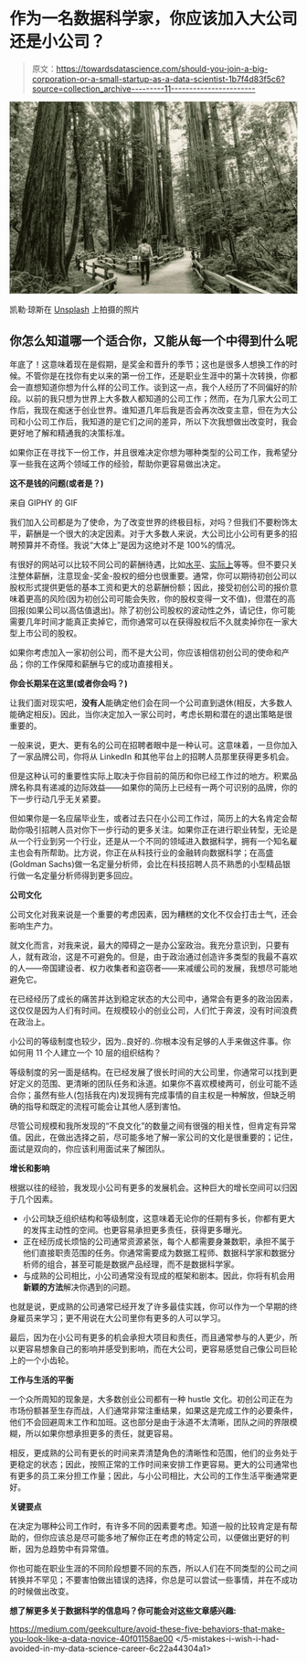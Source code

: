 # 作为一名数据科学家，你应该加入大公司还是小公司？

> 原文：<https://towardsdatascience.com/should-you-join-a-big-corporation-or-a-small-startup-as-a-data-scientist-1b7f4d83f5c6?source=collection_archive---------11----------------------->

![](img/ae7b0a126c63307bd75e98a9b2c6257a.png)

凯勒·琼斯在 [Unsplash](https://unsplash.com?utm_source=medium&utm_medium=referral) 上拍摄的照片

## 你怎么知道哪一个适合你，又能从每一个中得到什么呢

年底了！这意味着现在是假期，是奖金和晋升的季节；这也是很多人想换工作的时候。不管你是在找你有史以来的第一份工作，还是职业生涯中的第十次转换，你都会一直想知道你想为什么样的公司工作。谈到这一点，我个人经历了不同偏好的阶段。以前的我只想为世界上大多数人都知道的公司工作；然而，在为几家大公司工作后，我现在痴迷于创业世界。谁知道几年后我是否会再次改变主意，但在为大公司和小公司工作后，我知道的是它们之间的差异，所以下次我想做出改变时，我会更好地了解和精通我的决策标准。

如果你正在寻找下一份工作，并且很难决定你想为哪种类型的公司工作，我希望分享一些我在这两个领域工作的经验，帮助你更容易做出决定。

**这不是钱的问题(或者是？)**

来自 GIPHY 的 GIF

我们加入公司都是为了使命，为了改变世界的终极目标，对吗？但我们不要粉饰太平，薪酬是一个很大的决定因素。对于大多数人来说，大公司比小公司有更多的招聘预算并不奇怪。我说“大体上”是因为这绝对不是 100%的情况。

有很好的网站可以比较不同公司的薪酬待遇，比如[水平](https://www.levels.fyi/?compare=Google,Facebook,Microsoft&track=Software%20Engineer)、[实际上](https://www.indeed.com/career/salaries?from=gnav-homepage)等等。但不要只关注整体薪酬，注意现金-奖金-股权的细分也很重要。通常，你可以期待初创公司以股权形式提供更低的基本工资和更大的总薪酬份额；因此，接受初创公司的报价意味着更高的风险(因为初创公司可能会失败，你的股权变得一文不值)，但潜在的高回报(如果公司以高估值退出)。除了初创公司股权的波动性之外，请记住，你可能需要几年时间才能真正卖掉它，而你通常可以在获得股权后不久就卖掉你在一家大型上市公司的股权。

如果你考虑加入一家初创公司，而不是大公司，你应该相信初创公司的使命和产品；你的工作保障和薪酬与它的成功直接相关。

**你会长期呆在这里(或者你会吗？)**

让我们面对现实吧，**没有人**能确定他们会在同一个公司直到退休(相反，大多数人能确定相反)。因此，当你决定加入一家公司时，考虑长期和潜在的退出策略是很重要的。

一般来说，更大、更有名的公司在招聘者眼中是一种认可。这意味着，一旦你加入了一家品牌公司，你将从 LinkedIn 和其他平台上的招聘人员那里获得更多机会。

但是这种认可的重要性实际上取决于你目前的简历和你已经工作过的地方。积累品牌名称具有递减的边际效益——如果你的简历上已经有一两个可识别的品牌，你的下一步行动几乎无关紧要。

但如果你是一名应届毕业生，或者过去只在小公司工作过，简历上的大名肯定会帮助你吸引招聘人员对你下一步行动的更多关注。如果你正在进行职业转型，无论是从一个行业到另一个行业，还是从一个不同的领域进入数据科学，拥有一个知名雇主也会有所帮助。比方说，你正在从科技行业的金融转向数据科学；在高盛(Goldman Sachs)做一名定量分析师，会比在科技招聘人员不熟悉的小型精品银行做一名定量分析师得到更多回应。

**公司文化**

公司文化对我来说是一个重要的考虑因素，因为糟糕的文化不仅会打击士气，还会影响生产力。

就文化而言，对我来说，最大的障碍之一是办公室政治。我充分意识到，只要有人，就有政治，这是不可避免的。但是，由于政治通过创造许多类型的我最不喜欢的人——帝国建设者、权力收集者和盗窃者——来减缓公司的发展，我想尽可能地避免它。

在已经经历了成长的痛苦并达到稳定状态的大公司中，通常会有更多的政治因素，这仅仅是因为人们有时间。在规模较小的创业公司，人们忙于奔波，没有时间浪费在政治上。

小公司的等级制度也较少，因为..良好的..你根本没有足够的人手来做这件事。你如何用 11 个人建立一个 10 层的组织结构？

等级制度的另一面是结构。在已经发展了很长时间的大公司里，你通常可以找到更好定义的范围、更清晰的团队任务和泳道。如果你不喜欢模棱两可，创业可能不适合你；虽然有些人(包括我在内)发现拥有完成事情的自主权是一种解放，但缺乏明确的指导和既定的流程可能会让其他人感到害怕。

尽管公司规模和我所发现的“不良文化”的数量之间有很强的相关性，但肯定有异常值。因此，在做出选择之前，尽可能多地了解一家公司的文化是很重要的；记住，面试是双向的，你应该利用面试来了解团队。

**增长和影响**

根据以往的经验，我发现小公司有更多的发展机会。这种巨大的增长空间可以归因于几个因素。

*   小公司缺乏组织结构和等级制度，这意味着无论你的任期有多长，你都有更大的发挥主动性的空间。也更容易承担更多责任，获得更多曝光。
*   正在经历成长烦恼的公司通常资源紧张，每个人都需要身兼数职，承担不属于他们直接职责范围的任务。你通常需要成为数据工程师、数据科学家和数据分析师的组合，甚至可能是数据产品经理，而不是数据科学家。
*   与成熟的公司相比，小公司通常没有现成的框架和剧本。因此，你将有机会用**新颖的方法**解决你遇到的问题。

也就是说，更成熟的公司通常已经开发了许多最佳实践，你可以作为一个早期的终身雇员来学习；更不用说在大公司里你有更多的人可以学习。

最后，因为在小公司有更多的机会承担大项目和责任，而且通常参与的人更少，所以更容易想象自己的影响并感受到影响，而在大公司，更容易感觉自己像公司巨轮上的一个小齿轮。

**工作与生活的平衡**

一个众所周知的现象是，大多数创业公司都有一种 hustle 文化。初创公司正在为市场份额甚至生存而战，人们通常非常注重结果，如果这是完成工作的必要条件，他们不会回避周末工作和加班。这也部分是由于泳道不太清晰，团队之间的界限模糊，所以如果你想承担更多的责任，就更容易。

相反，更成熟的公司有更长的时间来弄清楚角色的清晰性和范围，他们的业务处于更稳定的状态；因此，按照正常的工作时间来安排工作更容易。更大的公司通常也有更多的员工来分担工作量；因此，与小公司相比，大公司的工作生活平衡通常更好。

**关键要点**

在决定为哪种公司工作时，有许多不同的因素要考虑。知道一般的比较肯定是有帮助的，但你应该总是尽可能多地了解你正在考虑的特定公司，以便做出更好的判断，因为总趋势中有异常值。

你也可能在职业生涯的不同阶段想要不同的东西，所以人们在不同类型的公司之间转换并不罕见；不要害怕做出错误的选择，你总是可以尝试一些事情，并在不成功的时候做出改变。

**想了解更多关于数据科学的信息吗？你可能会对这些文章感兴趣:**

</signs-you-are-using-data-visualization-tools-wrong-121220696500>  <https://medium.com/geekculture/avoid-these-five-behaviors-that-make-you-look-like-a-data-novice-40f01158ae00>  </5-mistakes-i-wish-i-had-avoided-in-my-data-science-career-6c22a44304a1> 